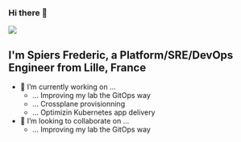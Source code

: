 ### Hi there 👋

<a href="https://github.com/ixxeL2097">
  <img align="center" src="https://github-readme-stats.vercel.app/api?username=ixxeL2097&include_orgs=true&show_icons=true&theme=codeSTACKr" />
</a>
<!-- 
<a href="https://github.com/ixxeL2097">
  <img align="center" src="https://github-readme-stats.vercel.app/api/top-langs/?username=ixxeL2097&layout=compact&theme=codeSTACKr" />
</a>
-->

## I'm Spiers Frederic, a Platform/SRE/DevOps Engineer from Lille, France

- 🔭 I’m currently working on ...
  - ... Improving my lab the GitOps way
  - ... Crossplane provisionning
  - ... Optimizin Kubernetes app delivery
- 👯 I’m looking to collaborate on ...
  - ... Improving my lab the GitOps way
<!--
**ixxeL2097/ixxeL2097** is a ✨ _special_ ✨ repository because its `README.md` (this file) appears on your GitHub profile.

Here are some ideas to get you started:

- 🔭 I’m currently working on ...
- 🌱 I’m currently learning ...
- 👯 I’m looking to collaborate on ...
- 🤔 I’m looking for help with ...
- 💬 Ask me about ...
- 📫 How to reach me: ...
- 😄 Pronouns: ...
- ⚡ Fun fact: ...
-->
